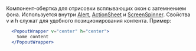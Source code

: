 Компонент-обертка для отрисовки всплывающих окон с затемнением фона. Используется внутри [Alert](#alert), [ActionSheet](#actionsheet) и [ScreenSpinner](#screenspinner).
Свойства v и h служат для удобного позиционирования контента. Пример:

```jsx static
  <PopoutWrapper v="center" h="center">
    Some content
  </PopoutWrapper>
```
